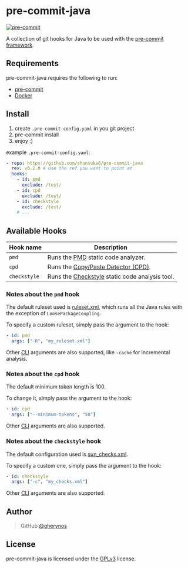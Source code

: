 # pre-commit-java

[![pre-commit](https://img.shields.io/badge/pre--commit-enabled-brightgreen?logo=pre-commit&logoColor=white)](https://github.com/shunsuke6/pre-commit-java)

A collection of git hooks for Java to be used with the [pre-commit framework](http://pre-commit.com).

## Requirements

pre-commit-java requires the following to run:

- [pre-commit](http://pre-commit.com)
- [Docker](https://www.docker.com)

## Install

1. create `.pre-commit-config.yaml` in you git project
2. pre-commit install
3. enjoy :)

example `.pre-commit-config.yaml`:

```yaml
- repo: https://github.com/shunsuke6/pre-commit-java
  rev: v0.2.0 # Use the ref you want to point at
  hooks:
    - id: pmd
      exclude: /test/
    - id: cpd
      exclude: /test/
    - id: checkstyle
      exclude: /test/
    # ...
```

## Available Hooks

| Hook name    | Description                                                                                   |
| ------------ | --------------------------------------------------------------------------------------------- |
| `pmd`        | Runs the [PMD](https://pmd.github.io) static code analyzer.                                   |
| `cpd`        | Runs the [Copy/Paste Detector (CPD)](https://pmd.github.io/pmd-6.22.0/pmd_userdocs_cpd.html). |
| `checkstyle` | Runs the [Checkstyle](https://checkstyle.sourceforge.io) static code analysis tool.           |

### Notes about the `pmd` hook

The default ruleset used is [ruleset.xml](https://github.com/shunsuke6/pre-commit-java/blob/master/ruleset.xml), which runs all the Java rules with the exception of `LoosePackageCoupling`.

To specify a custom ruleset, simply pass the argument to the hook:

```yaml
- id: pmd
  args: ["-R", "my_ruleset.xml"]
```

Other [CLI](https://pmd.github.io/latest/pmd_userdocs_cli_reference.html#options) arguments are also supported, like `-cache` for incremental analysis.

### Notes about the `cpd` hook

The default minimum token length is 100.

To change it, simply pass the argument to the hook:

```yaml
- id: cpd
  args: ["--minimum-tokens", "50"]
```

Other [CLI](https://pmd.github.io/latest/pmd_userdocs_cpd.html#cli-usage) arguments are also supported.

### Notes about the `checkstyle` hook

The default configuration used is [sun_checks.xml](https://github.com/checkstyle/checkstyle/blob/master/src/main/resources/sun_checks.xml).

To specify a custom one, simply pass the argument to the hook:

```yaml
- id: checkstyle
  args: ["-c", "my_checks.xml"]
```

Other [CLI](https://checkstyle.org/cmdline.html) arguments are also supported.

## Author

> GitHub [@gherynos](https://github.com/gherynos)

## License

pre-commit-java is licensed under the [GPLv3](https://github.com/shunsuke6/pre-commit-java/blob/master/LICENSE) license.
